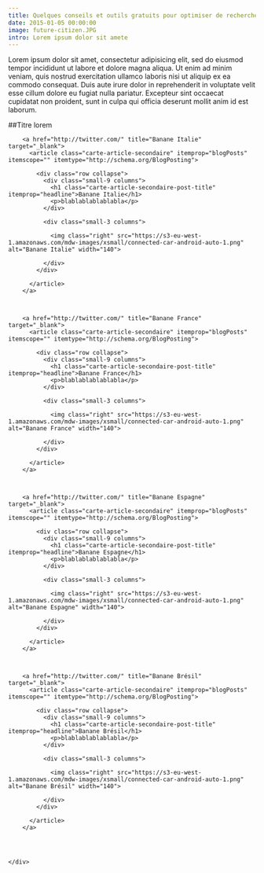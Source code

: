 ```yaml
---
title: Quelques conseils et outils gratuits pour optimiser de recherche d'emploi
date: 2015-01-05 00:00:00
image: future-citizen.JPG
intro: Lorem ipsum dolor sit amete
---
```

Lorem ipsum dolor sit amet, consectetur adipisicing elit, sed do eiusmod tempor incididunt ut labore et dolore magna aliqua. Ut enim ad minim veniam, quis nostrud exercitation ullamco laboris nisi ut aliquip ex ea commodo consequat. Duis aute irure dolor in reprehenderit in voluptate velit esse cillum dolore eu fugiat nulla pariatur. Excepteur sint occaecat cupidatat non proident, sunt in culpa qui officia deserunt mollit anim id est laborum.

##Titre lorem

<div class="section-carte-index-panel">

        <a href="http://twitter.com/" title="Banane Italie" target="_blank">
          <article class="carte-article-secondaire" itemprop="blogPosts" itemscope="" itemtype="http://schema.org/BlogPosting">

            <div class="row collapse">
              <div class="small-9 columns">
                <h1 class="carte-article-secondaire-post-title" itemprop="headline">Banane Italie</h1>
                <p>blablablablablabla</p>
              </div>

              <div class="small-3 columns">

                <img class="right" src="https://s3-eu-west-1.amazonaws.com/mdw-images/xsmall/connected-car-android-auto-1.png" alt="Banane Italie" width="140">

              </div>
            </div>

          </article>
        </a>



        <a href="http://twitter.com/" title="Banane France" target="_blank">
          <article class="carte-article-secondaire" itemprop="blogPosts" itemscope="" itemtype="http://schema.org/BlogPosting">

            <div class="row collapse">
              <div class="small-9 columns">
                <h1 class="carte-article-secondaire-post-title" itemprop="headline">Banane France</h1>
                <p>blablablablablabla</p>
              </div>

              <div class="small-3 columns">

                <img class="right" src="https://s3-eu-west-1.amazonaws.com/mdw-images/xsmall/connected-car-android-auto-1.png" alt="Banane France" width="140">

              </div>
            </div>

          </article>
        </a>



        <a href="http://twitter.com/" title="Banane Espagne" target="_blank">
          <article class="carte-article-secondaire" itemprop="blogPosts" itemscope="" itemtype="http://schema.org/BlogPosting">

            <div class="row collapse">
              <div class="small-9 columns">
                <h1 class="carte-article-secondaire-post-title" itemprop="headline">Banane Espagne</h1>
                <p>blablablablablabla</p>
              </div>

              <div class="small-3 columns">

                <img class="right" src="https://s3-eu-west-1.amazonaws.com/mdw-images/xsmall/connected-car-android-auto-1.png" alt="Banane Espagne" width="140">

              </div>
            </div>

          </article>
        </a>



        <a href="http://twitter.com/" title="Banane Brésil" target="_blank">
          <article class="carte-article-secondaire" itemprop="blogPosts" itemscope="" itemtype="http://schema.org/BlogPosting">

            <div class="row collapse">
              <div class="small-9 columns">
                <h1 class="carte-article-secondaire-post-title" itemprop="headline">Banane Brésil</h1>
                <p>blablablablablabla</p>
              </div>

              <div class="small-3 columns">

                <img class="right" src="https://s3-eu-west-1.amazonaws.com/mdw-images/xsmall/connected-car-android-auto-1.png" alt="Banane Brésil" width="140">

              </div>
            </div>

          </article>
        </a>




    </div>
